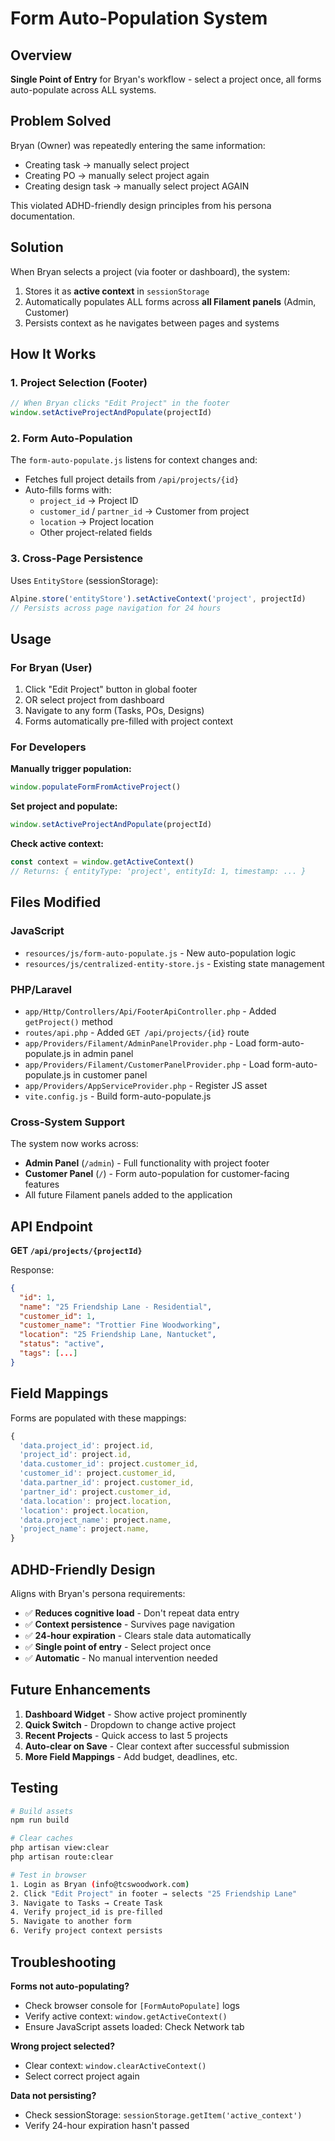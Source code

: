 # Form Auto-Population System

## Overview
**Single Point of Entry** for Bryan's workflow - select a project once, all forms auto-populate across ALL systems.

## Problem Solved
Bryan (Owner) was repeatedly entering the same information:
- Creating task → manually select project
- Creating PO → manually select project again
- Creating design task → manually select project AGAIN

This violated ADHD-friendly design principles from his persona documentation.

## Solution
When Bryan selects a project (via footer or dashboard), the system:
1. Stores it as **active context** in `sessionStorage`
2. Automatically populates ALL forms across **all Filament panels** (Admin, Customer)
3. Persists context as he navigates between pages and systems

## How It Works

### 1. Project Selection (Footer)
```javascript
// When Bryan clicks "Edit Project" in the footer
window.setActiveProjectAndPopulate(projectId)
```

### 2. Form Auto-Population
The `form-auto-populate.js` listens for context changes and:
- Fetches full project details from `/api/projects/{id}`
- Auto-fills forms with:
  - `project_id` → Project ID
  - `customer_id` / `partner_id` → Customer from project
  - `location` → Project location
  - Other project-related fields

### 3. Cross-Page Persistence
Uses `EntityStore` (sessionStorage):
```javascript
Alpine.store('entityStore').setActiveContext('project', projectId)
// Persists across page navigation for 24 hours
```

## Usage

### For Bryan (User)
1. Click "Edit Project" button in global footer
2. OR select project from dashboard
3. Navigate to any form (Tasks, POs, Designs)
4. Forms automatically pre-filled with project context

### For Developers

**Manually trigger population:**
```javascript
window.populateFormFromActiveProject()
```

**Set project and populate:**
```javascript
window.setActiveProjectAndPopulate(projectId)
```

**Check active context:**
```javascript
const context = window.getActiveContext()
// Returns: { entityType: 'project', entityId: 1, timestamp: ... }
```

## Files Modified

### JavaScript
- `resources/js/form-auto-populate.js` - New auto-population logic
- `resources/js/centralized-entity-store.js` - Existing state management

### PHP/Laravel
- `app/Http/Controllers/Api/FooterApiController.php` - Added `getProject()` method
- `routes/api.php` - Added `GET /api/projects/{id}` route
- `app/Providers/Filament/AdminPanelProvider.php` - Load form-auto-populate.js in admin panel
- `app/Providers/Filament/CustomerPanelProvider.php` - Load form-auto-populate.js in customer panel
- `app/Providers/AppServiceProvider.php` - Register JS asset
- `vite.config.js` - Build form-auto-populate.js

### Cross-System Support
The system now works across:
- **Admin Panel** (`/admin`) - Full functionality with project footer
- **Customer Panel** (`/`) - Form auto-population for customer-facing features
- All future Filament panels added to the application

## API Endpoint

**GET `/api/projects/{projectId}`**

Response:
```json
{
  "id": 1,
  "name": "25 Friendship Lane - Residential",
  "customer_id": 1,
  "customer_name": "Trottier Fine Woodworking",
  "location": "25 Friendship Lane, Nantucket",
  "status": "active",
  "tags": [...]
}
```

## Field Mappings

Forms are populated with these mappings:
```javascript
{
  'data.project_id': project.id,
  'project_id': project.id,
  'data.customer_id': project.customer_id,
  'customer_id': project.customer_id,
  'data.partner_id': project.customer_id,
  'partner_id': project.customer_id,
  'data.location': project.location,
  'location': project.location,
  'data.project_name': project.name,
  'project_name': project.name,
}
```

## ADHD-Friendly Design

Aligns with Bryan's persona requirements:
- ✅ **Reduces cognitive load** - Don't repeat data entry
- ✅ **Context persistence** - Survives page navigation
- ✅ **24-hour expiration** - Clears stale data automatically
- ✅ **Single point of entry** - Select project once
- ✅ **Automatic** - No manual intervention needed

## Future Enhancements

1. **Dashboard Widget** - Show active project prominently
2. **Quick Switch** - Dropdown to change active project
3. **Recent Projects** - Quick access to last 5 projects
4. **Auto-clear on Save** - Clear context after successful submission
5. **More Field Mappings** - Add budget, deadlines, etc.

## Testing

```bash
# Build assets
npm run build

# Clear caches
php artisan view:clear
php artisan route:clear

# Test in browser
1. Login as Bryan (info@tcswoodwork.com)
2. Click "Edit Project" in footer → selects "25 Friendship Lane"
3. Navigate to Tasks → Create Task
4. Verify project_id is pre-filled
5. Navigate to another form
6. Verify project context persists
```

## Troubleshooting

**Forms not auto-populating?**
- Check browser console for `[FormAutoPopulate]` logs
- Verify active context: `window.getActiveContext()`
- Ensure JavaScript assets loaded: Check Network tab

**Wrong project selected?**
- Clear context: `window.clearActiveContext()`
- Select correct project again

**Data not persisting?**
- Check sessionStorage: `sessionStorage.getItem('active_context')`
- Verify 24-hour expiration hasn't passed
